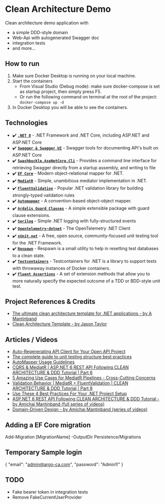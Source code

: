 ﻿# Clean Architecture Demo
Clean architecture demo application with 
- a simple DDD-style domain
- Web-Api with autogenerated Swagger doc
- integration tests 
- and more...

## How to run

1. Make sure Docker Desktop is running on your local machine.
2. Start the containers
    - From Visual Studio (Debug mode): make sure docker-compose is set as startup project, then simply press F5.
    - Or run the following command on terminal at the root of the project: ```docker-compose up -d```
3. In Docker Desktop you will be able to see the containers.

## Technologies
- ✔️ **[`.NET 8`](https://dotnet.microsoft.com/download)** - .NET Framework and .NET Core, including ASP.NET and ASP.NET Core
- ✔️ **[`Swagger & Swagger UI`](https://github.com/domaindrivendev/Swashbuckle.AspNetCore)** - Swagger tools for documenting API's built on ASP.NET Core
- ✔️ **[`Swashbuckle.AspNetCore.Cli`](https://github.com/domaindrivendev/Swashbuckle.AspNetCore)** - Provides a command line interface for retrieving Swagger directly from a startup assembly, and writing to file
- ✔️ **[`EF Core`](https://github.com/dotnet/efcore)** - Modern object-relational mapper for .NET.
- ✔️ **[`MediatR`](https://github.com/jbogard/MediatR)** - Simple, unambitious mediator implementation in .NET.
- ✔️ **[`FluentValidation`](https://github.com/FluentValidation/FluentValidation)** - Popular .NET validation library for building strongly-typed validation rules
- ✔️ **[`Automapper`](https://github.com/AutoMapper/AutoMapper)** - A convention-based object-object mapper.
- ✔️ **[`Ardalis Guard Clauses`](https://github.com/ardalis/GuardClauses)** - A simple extensible package with guard clause extensions.
- ✔️ **[`Serilog`](https://github.com/serilog/serilog)** - Simple .NET logging with fully-structured events
- ✔️ **[`Opentelemetry-dotnet`](https://github.com/open-telemetry/opentelemetry-dotnet)** - The OpenTelemetry .NET Client
- ✔️ **[`xUnit.net`](https://github.com/xunit/xunit)** - A free, open source, community-focused unit testing tool for the .NET Framework.
- ✔️ **[`Respawn`](https://github.com/jbogard/Respawn)** - Respawn is a small utility to help in resetting test databases to a clean state.
- ✔️ **[`Testcontainers`](https://github.com/testcontainers/testcontainers-dotnet)** - Testcontainers for .NET is a library to support tests with throwaway instances of Docker containers.
- ✔️ **[`Fluent Assertions`](https://fluentassertions.com/)** - A set of extension methods that allow you to more naturally specify the expected outcome of a TDD or BDD-style unit test.

## Project References & Credits
- [The ultimate clean architecture template for .NET applications - by A Mantinband](https://github.com/amantinband/clean-architecture)
- [Clean Architecture Template - by Jason Taylor](https://github.com/jasontaylordev/CleanArchitecture)

## Articles / Videos
- [Auto-Regenerating API Client for Your Open API Project](https://techcommunity.microsoft.com/t5/healthcare-and-life-sciences/auto-regenerating-api-client-for-your-open-api-project/ba-p/3302390)
- [The complete guide to unit testing structure best practices](https://www.youtube.com/watch?v=adaQ52DMitE)
- [AutoMapper Usage Guidelines](https://www.jimmybogard.com/automapper-usage-guidelines/)
- [CQRS & MediatR | ASP.NET 6 REST API Following CLEAN ARCHITECTURE & DDD Tutorial | Part 6](https://www.youtube.com/watch?v=MwMVvLBSJa8)
- [5 Amazing Use Cases for MediatR Pipelines - Cross-Cutting Concerns](https://www.youtube.com/watch?v=Iql4yjHYRiA)
- [Validation Behavior | MediatR + FluentValidation | CLEAN ARCHITECTURE & DDD Tutorial | Part 8](https://www.youtube.com/watch?v=FXP3PQ03fa0)
- [Use These 4 Best Practices For Your .NET Project Setup](https://www.youtube.com/watch?v=B9ZUJN1Juhk)
- [ASP.NET 6 REST API Following CLEAN ARCHITECTURE & DDD Tutorial - by Amichai Mantinband (full series of videos)](https://www.youtube.com/watch?v=fhM0V2N1GpY&list=PLzYkqgWkHPKBcDIP5gzLfASkQyTdy0t4k)
- [Domain-Driven Design - by Amichai Mantinband (series of videos)](https://www.youtube.com/watch?v=8Z5IAkWcnIw&list=PLzYkqgWkHPKDpXETRRsFv2F9ht6XdAF3v)

## Adding a EF Core migration

Add-Migration [MigrationName] -OutputDir Persistence/Migrations

## Temporary Sample login
{
  "email": "admin@argo-ca.com",
  "password": "Admin1!"
}

## TODO

- Fake bearer token in integration tests
- Remove FakeCurrentUserProvider
